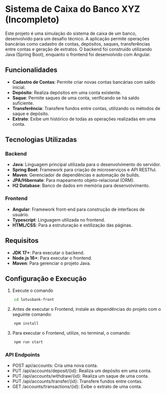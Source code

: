 # Sistema de Caixa do Banco XYZ (Incompleto)

Este projeto é uma simulação do sistema de caixa de um banco, desenvolvido para um desafio técnico. A aplicação permite operações bancárias como cadastro de contas, depósitos, saques, transferências entre contas e geração de extratos. O backend foi construído utilizando Java (Spring Boot), enquanto o frontend foi desenvolvido com Angular.

## Funcionalidades

- **Cadastro de Contas**: Permite criar novas contas bancárias com saldo inicial.
- **Depósito**: Realiza depósitos em uma conta existente.
- **Saque**: Permite saques de uma conta, verificando se há saldo suficiente.
- **Transferência**: Transfere fundos entre contas, utilizando os métodos de saque e depósito.
- **Extrato**: Exibe um histórico de todas as operações realizadas em uma conta.

## Tecnologias Utilizadas

### Backend
- **Java**: Linguagem principal utilizada para o desenvolvimento do servidor.
- **Spring Boot**: Framework para criação de microserviços e API RESTful.
- **Maven**: Gerenciador de dependências e automação de builds.
- **JPA/Hibernate**: Para mapeamento objeto-relacional (ORM).
- **H2 Database**: Banco de dados em memória para desenvolvimento.

### Frontend
- **Angular**: Framework front-end para construção de interfaces de usuário.
- **Typescript**: Linguagem utilizada no frontend.
- **HTML/CSS**: Para a estruturação e estilização das páginas.

## Requisitos

- **JDK 17+**: Para executar o backend.
- **Node.js 16+**: Para executar o frontend.
- **Maven**: Para gerenciar o projeto Java.

## Configuração e Execução

1. Execute o comando

```bash
    cd lotusbank-front
```

2. Antes de executar o Frontend, instale as dependências do projeto com o seguinte comando:

```bash
    npm install
```

3. Para executar o Frontend, utilize, no terminal, o comando:

```bash
    npm run start
```

### API Endpoints

- POST api/accounts: Cria uma nova conta.
- PUT /api/accounts/deposit/{id}: Realiza um depósito em uma conta.
- PUT /api/accounts/withdraw/{id}: Realiza um saque de uma conta.
- PUT /api/accounts/transfer/{id}: Transfere fundos entre contas.
- GET /accounts/transactions/{id}: Exibe o extrato de uma conta.

